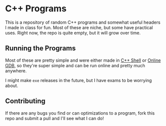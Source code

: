 # C++ Programs
This is a repository of random C++ programs and somewhat useful headers I made in class for fun. Most of these are niche, but some have practical uses. Right now, the repo is quite empty, but it will grow over time.

## Running the Programs
Most of these are pretty simple and were either made in [C++ Shell](https://cpp.sh) or [Online GDB](https://www.onlinegdb.com/), so they're super simple and can be run online and pretty much anywhere.

I might make `exe` releases in the future, but I have exams to be worrying about.

## Contributing
If there are any bugs you find or can optimizations to a program, fork this repo and submit a pull and I'll see what I can do!
